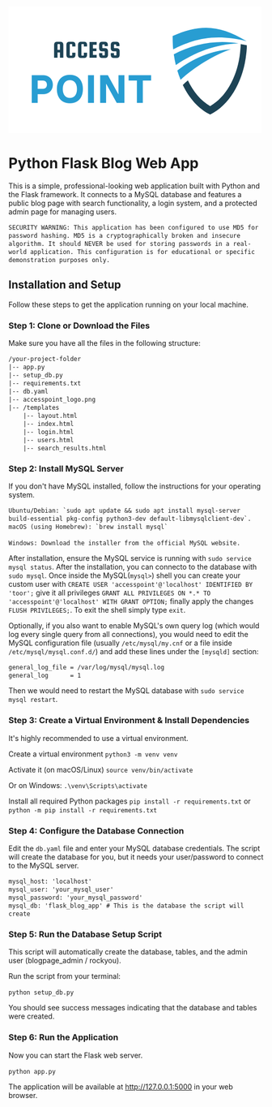 ![](https://github.com/trike33/vector_labs_sqli/blob/main/accesspoint_logo.png)

# Python Flask Blog Web App

This is a simple, professional-looking web application built with Python and the Flask framework. It connects to a MySQL database and features a public blog page with search functionality, a login system, and a protected admin page for managing users.

    SECURITY WARNING: This application has been configured to use MD5 for password hashing. MD5 is a cryptographically broken and insecure algorithm. It should NEVER be used for storing passwords in a real-world application. This configuration is for educational or specific demonstration purposes only.

## Installation and Setup

Follow these steps to get the application running on your local machine.

### Step 1: Clone or Download the Files

Make sure you have all the files in the following structure:

```
/your-project-folder
|-- app.py
|-- setup_db.py
|-- requirements.txt
|-- db.yaml
|-- accesspoint_logo.png
|-- /templates
    |-- layout.html
    |-- index.html
    |-- login.html
    |-- users.html
    |-- search_results.html
```

### Step 2: Install MySQL Server

If you don't have MySQL installed, follow the instructions for your operating system.

    Ubuntu/Debian: `sudo apt update && sudo apt install mysql-server build-essential pkg-config python3-dev default-libmysqlclient-dev`.
    macOS (using Homebrew): `brew install mysql`

    Windows: Download the installer from the official MySQL website.

After installation, ensure the MySQL service is running with `sudo service mysql status`. After the installation, you can connecto to the database with `sudo mysql`. Once inside the MySQL(`mysql>`) shell you can create your custom user with `CREATE USER 'accesspoint'@'localhost' IDENTIFIED BY 'toor';` give it all privileges `GRANT ALL PRIVILEGES ON *.* TO 'accesspoint'@'localhost' WITH GRANT OPTION;` finally apply the changes `FLUSH PRIVILEGES;`. To exit the shell simply type `exit`.

Optionally, if you also want to enable MySQL's own query log (which would log every single query from all connections), you would need to edit the MySQL configuration file (usually `/etc/mysql/my.cnf` or a file inside `/etc/mysql/mysql.conf.d/`) and add these lines under the `[mysqld]` section:

```
general_log_file = /var/log/mysql/mysql.log
general_log      = 1
```
Then we would need to restart the MySQL database with `sudo service mysql restart`.

### Step 3: Create a Virtual Environment & Install Dependencies

It's highly recommended to use a virtual environment.

Create a virtual environment
`python3 -m venv venv`

Activate it (on macOS/Linux)
`source venv/bin/activate`

Or on Windows:
`.\venv\Scripts\activate`

Install all required Python packages
`pip install -r requirements.txt` or `python -m pip install -r requirements.txt`

### Step 4: Configure the Database Connection

Edit the `db.yaml` file and enter your MySQL database credentials. The script will create the database for you, but it needs your user/password to connect to the MySQL server.

```
mysql_host: 'localhost'
mysql_user: 'your_mysql_user'
mysql_password: 'your_mysql_password'
mysql_db: 'flask_blog_app' # This is the database the script will create
```

### Step 5: Run the Database Setup Script

This script will automatically create the database, tables, and the admin user (blogpage_admin / rockyou).

Run the script from your terminal:

`python setup_db.py`

You should see success messages indicating that the database and tables were created.

### Step 6: Run the Application

Now you can start the Flask web server.

`python app.py`

The application will be available at http://127.0.0.1:5000 in your web browser.
